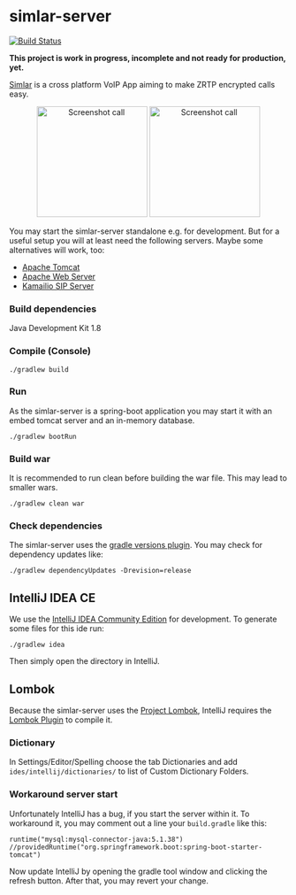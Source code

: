 simlar-server
==============

[![Build Status](https://travis-ci.org/simlar/simlar-server.svg?branch=master)](https://travis-ci.org/simlar/simlar-server)


**This project is work in progress, incomplete and not ready for production, yet.**


[Simlar](https://www.simlar.org) is a cross platform VoIP App aiming to make ZRTP encrypted calls easy.

<div id="screenshots" align="center">
<img src="https://www.simlar.org/press/screenshots/Android/en/talking-to-so.png" alt="Screenshot call" text-align="center" width="200" margin="15">
<img src="https://www.simlar.org/press/screenshots/iOS/ongoing_call.png" alt="Screenshot call" text-align="center" width="200">
</div>

You may start the simlar-server standalone e.g. for development.
But for a useful setup you will at least need the following servers.
Maybe some alternatives will work, too:
* [Apache Tomcat](https://tomcat.apache.org/)
* [Apache Web Server](https://httpd.apache.org/)
* [Kamailio SIP Server](https://www.kamailio.org/)


### Build dependencies ###
Java Development Kit 1.8

### Compile (Console) ###
```
./gradlew build
```

### Run ###
As the simlar-server is a spring-boot application you may start it with an embed tomcat server and an in-memory database.
```
./gradlew bootRun
```

### Build war ###
It is recommended to run clean before building the war file. This may lead to smaller wars.
```
./gradlew clean war
```
### Check dependencies ###
The simlar-server uses the [gradle versions plugin](https://github.com/ben-manes/gradle-versions-plugin). You may check for dependency updates like:
```
./gradlew dependencyUpdates -Drevision=release
```

## IntelliJ IDEA CE ##
We use the [IntelliJ IDEA Community Edition](https://www.jetbrains.com/idea/) for development.
To generate some files for this ide run:
```
./gradlew idea
```
Then simply open the directory in IntelliJ.

## Lombok
Because the simlar-server uses the [Project Lombok](https://projectlombok.org/), IntelliJ requires the [Lombok Plugin](https://plugins.jetbrains.com/plugin/6317-lombok-plugin) to compile it.

### Dictionary ###
In Settings/Editor/Spelling choose the tab Dictionaries and add ```ides/intellij/dictionaries/``` to list of Custom Dictionary Folders.

### Workaround server start ###
Unfortunately IntelliJ has a bug, if you start the server within it.
To workaround it, you may comment out a line your ```build.gradle``` like this:
```
runtime("mysql:mysql-connector-java:5.1.38")
//providedRuntime("org.springframework.boot:spring-boot-starter-tomcat")
```
Now update IntelliJ by opening the gradle tool window and clicking the refresh button.
After that, you may revert your change.
